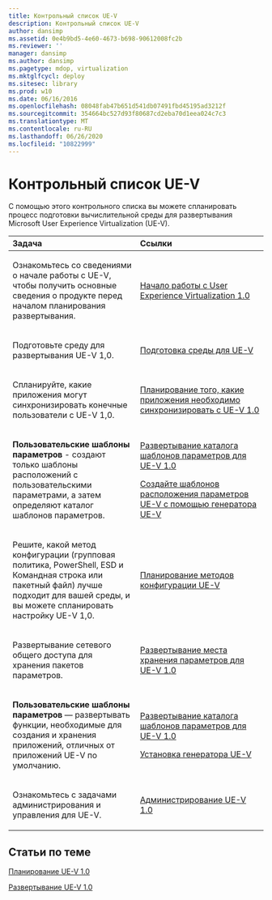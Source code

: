 ```yaml
---
title: Контрольный список UE-V
description: Контрольный список UE-V
author: dansimp
ms.assetid: 0e4b9bd5-4e60-4673-b698-90612008fc2b
ms.reviewer: ''
manager: dansimp
ms.author: dansimp
ms.pagetype: mdop, virtualization
ms.mktglfcycl: deploy
ms.sitesec: library
ms.prod: w10
ms.date: 06/16/2016
ms.openlocfilehash: 08048fab47b651d541db07491fbd45195ad3212f
ms.sourcegitcommit: 354664bc527d93f80687cd2eba70d1eea024c7c3
ms.translationtype: MT
ms.contentlocale: ru-RU
ms.lasthandoff: 06/26/2020
ms.locfileid: "10822999"
---
```

# Контрольный список UE-V


С помощью этого контрольного списка вы можете спланировать процесс подготовки вычислительной среды для развертывания Microsoft User Experience Virtualization (UE-V).

<table>
<colgroup>
<col width="50%" />
<col width="50%" />
</colgroup>
<thead>
<tr class="header">
<th align="left">Задача</th>
<th align="left">Ссылки</th>
</tr>
</thead>
<tbody>
<tr class="odd">
<td align="left"><p>Ознакомьтесь со сведениями о начале работы с UE-V, чтобы получить основные сведения о продукте перед началом планирования развертывания.</p></td>
<td align="left"><p><a href="getting-started-with-user-experience-virtualization-10.md" data-raw-source="[Getting Started With User Experience Virtualization 1.0](getting-started-with-user-experience-virtualization-10.md)">Начало работы с User Experience Virtualization 1.0</a></p></td>
</tr>
<tr class="even">
<td align="left"><p>Подготовьте среду для развертывания UE-V 1,0.</p></td>
<td align="left"><p><a href="preparing-your-environment-for-ue-v.md" data-raw-source="[Preparing Your Environment for UE-V](preparing-your-environment-for-ue-v.md)">Подготовка среды для UE-V</a></p></td>
</tr>
<tr class="odd">
<td align="left"><p>Спланируйте, какие приложения могут синхронизировать конечные пользователи с UE-V 1,0.</p></td>
<td align="left"><p><a href="planning-which-applications-to-synchronize-with-ue-v-10.md" data-raw-source="[Planning Which Applications to Synchronize with UE-V 1.0](planning-which-applications-to-synchronize-with-ue-v-10.md)">Планирование того, какие приложения необходимо синхронизировать с UE-V 1.0</a></p></td>
</tr>
<tr class="even">
<td align="left"><p><strong>Пользовательские шаблоны параметров </strong> - создают только шаблоны расположений с пользовательскими параметрами, а затем определяют каталог шаблонов параметров.</p></td>
<td align="left"><p><a href="deploying-the-settings-template-catalog-for-ue-v-10.md" data-raw-source="[Deploying the Settings Template Catalog for UE-V 1.0](deploying-the-settings-template-catalog-for-ue-v-10.md)">Развертывание каталога шаблонов параметров для UE-V 1.0</a></p>
<p><a href="create-ue-v-settings-location-templates-with-the-ue-v-generator.md" data-raw-source="[Create UE-V Settings Location Templates with the UE-V Generator](create-ue-v-settings-location-templates-with-the-ue-v-generator.md)">Создайте шаблонов расположения параметров UE-V с помощью генератора UE-V</a></p></td>
</tr>
<tr class="odd">
<td align="left"><p>Решите, какой метод конфигурации (групповая политика, PowerShell, ESD и Командная строка или пакетный файл) лучше подходит для вашей среды, и вы можете спланировать настройку UE-V 1,0.</p></td>
<td align="left"><p><a href="planning-for-ue-v-configuration-methods.md" data-raw-source="[Planning for UE-V Configuration Methods](planning-for-ue-v-configuration-methods.md)">Планирование методов конфигурации UE-V</a></p></td>
</tr>
<tr class="even">
<td align="left"><p>Развертывание сетевого общего доступа для хранения пакетов параметров.</p></td>
<td align="left"><p><a href="deploying-the-settings-storage-location-for-ue-v-10.md" data-raw-source="[Deploying the Settings Storage Location for UE-V 1.0](deploying-the-settings-storage-location-for-ue-v-10.md)">Развертывание места хранения параметров для UE-V 1.0</a></p></td>
</tr>
<tr class="odd">
<td align="left"><p><strong>Пользовательские шаблоны параметров </strong> — развертывать функции, необходимые для создания и хранения приложений, отличных от приложений UE-V по умолчанию.</p></td>
<td align="left"><p><a href="deploying-the-settings-template-catalog-for-ue-v-10.md" data-raw-source="[Deploying the Settings Template Catalog for UE-V 1.0](deploying-the-settings-template-catalog-for-ue-v-10.md)">Развертывание каталога шаблонов параметров для UE-V 1.0</a></p>
<p><a href="installing-the-ue-v-generator.md" data-raw-source="[Installing the UE-V Generator](installing-the-ue-v-generator.md)">Установка генератора UE-V</a></p></td>
</tr>
<tr class="even">
<td align="left"><p>Ознакомьтесь с задачами администрирования и управления для UE-V.</p></td>
<td align="left"><p><a href="administering-ue-v-10.md" data-raw-source="[Administering UE-V 1.0](administering-ue-v-10.md)">Администрирование UE-V 1.0</a></p></td>
</tr>
</tbody>
</table>

 

## Статьи по теме


[Планирование UE-V 1.0](planning-for-ue-v-10.md)

[Развертывание UE-V 1.0](deploying-ue-v-10.md)

 

 





